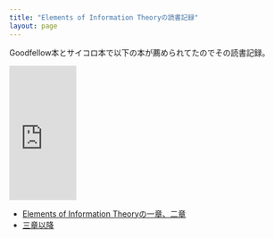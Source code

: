 ```yaml
---
title: "Elements of Information Theoryの読書記録"
layout: page	
---
```


Goodfellow本とサイコロ本で以下の本が薦められてたのでその読書記録。

<iframe style="width:120px;height:240px;" marginwidth="0" marginheight="0" scrolling="no" frameborder="0" src="https://rcm-fe.amazon-adsystem.com/e/cm?ref=qf_sp_asin_til&t=karino203-22&m=amazon&o=9&p=8&l=as1&IS1=1&detail=1&asins=B00HLG9ISQ&bc1=ffffff&lt1=_top&fc1=333333&lc1=0066c0&bg1=ffffff&f=ifr"> </iframe>

- [Elements of Information Theoryの一章、二章](https://karino2.github.io/2019/01/31/115955.html)
- [三章以降](https://karino2.github.io/2019/02/10/144121.html)

